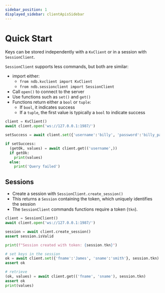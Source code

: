 ```yaml
---
sidebar_position: 1
displayed_sidebar: clientApisSidebar
---
```


# Quick Start

Keys can be stored independently with a `KvClient` or in a session with `SessionClient`.

`SessionClient` supports less commands, but both are similar:

- import either:
  - `from ndb.kvclient import KvClient`
  - `from ndb.sessionclient import SessionClient`
- Call `open()` to connect to the server
- Use functions such as `set()` and `get()`
- Functions return either a `bool` or `tuple`:
  - If `bool`, it indicates success
  - If a `tuple`, the first value is typically a `bool` to indicate success


```py
client = KvClient()
await client.open('ws://127.0.0.1:1987/')

setSuccess = await client.set({'username':'billy', 'password':'billy_passy'})

if setSuccess:
  (getOk, values) = await client.get(('username',))
  if getOk:
    print(values)
  else:
    print('Query failed')
```

## Sessions

- Create a session with `SessionClient.create_session()`
- This returns a `Session` containing the token, which uniquely identifies the session
- The `SessionClient` commands functions require a token (`tkn`).


```py
client = SessionClient()
await client.open('ws://127.0.0.1:1987/')

session = await client.create_session()
assert session.isValid

print(f"Session created with token: {session.tkn}")

# set keys in the session
ok = await client.set({'fname':'James', 'sname':'smith'}, session.tkn)
assert ok

# retrieve
(ok, values) = await client.get(('fname', 'sname'), session.tkn)
assert ok
print(values)
```